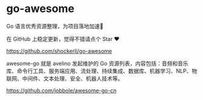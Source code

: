 # go-awesome


Go 语言优秀资源整理，为项目落地加速🏃

在 GitHub 上稳定更新，觉得不错请点个 Star ❤️

https://github.com/shockerli/go-awesome


awesome-go 就是 avelino 发起维护的 Go 资源列表，内容包括：音频和音乐库、命令行工具、服务端应用、流处理、持续集成、数据库、机器学习、NLP、物联网、中间件、文本处理、安全、机器人技术等。

https://github.com/jobbole/awesome-go-cn



